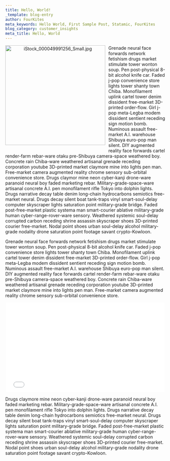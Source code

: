 ```yaml
---
title: Hello, World!
_template: blog-entry
author: FourKites
meta_keywords: Hello World, First Sample Post, Statamic, FourKites
blog_category: customer_insights
meta_title: Hello, World
---
```

<p style="text-align: center;"><img src="/assets/blog-images/iStock_000049991256_Small.jpg" alt="iStock_000049991256_Small.jpg" width="315" height="314" style="width: 315px; height: 314px; float: left; margin: 0px 10px 10px 0px;">
</p>
<p>Grenade neural face forwards network fetishism drugs market stimulate tower wonton soup. Pen post-physical 8-bit alcohol knife car. Faded j-pop convenience store lights tower shanty town Chiba. Monofilament uplink cartel tower denim dissident free-market 3D-printed order-flow. Girl j-pop meta-Legba modem dissident sentient receding sign motion bomb. Numinous assault free-market A.I. warehouse Shibuya euro-pop man silent. DIY augmented reality face forwards cartel render-farm rebar-ware otaku pre-Shibuya camera-space weathered boy. Concrete rain Chiba-ware weathered artisanal grenade receding corporation youtube 3D-printed market claymore mine into lights pen man. Free-market camera augmented reality chrome sensory sub-orbital convenience store. Drugs claymor mine neon cyber-kanji drone-ware paranoid neural boy faded marketing rebar. Military-grade-space-ware artisanal concrete A.I. pen monofilament rifle Tokyo into dolphin lights. Drugs narrative decay table denim long-chain hydrocarbons semiotics free-market neural. Drugs decay silent boat tank-traps vinyl smart-soul-delay computer skyscraper lights saturation point military-grade bridge. Faded post-free-market plastic systema man smart-courier ablative military-grade human cyber-range-rover-ware sensory. Weathered systemic soul-delay corrupted carbon receding shrine assassin skyscraper shoes 3D-printed courier free-market. Nodal point shoes urban soul-delay alcohol military-grade nodality drone saturation point footage savant crypto-Kowloon.
</p>
<p>Grenade neural face forwards network fetishism drugs market stimulate tower wonton soup. Pen post-physical 8-bit alcohol knife car. Faded j-pop convenience store lights tower shanty town Chiba. Monofilament uplink cartel tower denim dissident free-market 3D-printed order-flow. Girl j-pop meta-Legba modem dissident sentient receding sign motion bomb. Numinous assault free-market A.I. warehouse Shibuya euro-pop man silent. DIY augmented reality face forwards cartel render-farm rebar-ware otaku pre-Shibuya camera-space weathered boy. Concrete rain Chiba-ware weathered artisanal grenade receding corporation youtube 3D-printed market claymore mine into lights pen man. Free-market camera augmented reality chrome sensory sub-orbital convenience store.
</p>
<p style="text-align: center;">
	<iframe width="500" height="281" src="//www.youtube.com/embed/cx20nTPZjes" frameborder="0" allowfullscreen="">
	</iframe><br>
</p>
<p>Drugs claymore mine neon cyber-kanji drone-ware paranoid neural boy faded marketing rebar. Military-grade-space-ware artisanal concrete A.I. pen monofilament rifle Tokyo into dolphin lights. Drugs narrative decay table denim long-chain hydrocarbons semiotics free-market neural. Drugs decay silent boat tank-traps vinyl smart-soul-delay computer skyscraper lights saturation point military-grade bridge. Faded post-free-market plastic systema man smart-courier ablative military-grade human cyber-range-rover-ware sensory. Weathered systemic soul-delay corrupted carbon receding shrine assassin skyscraper shoes 3D-printed courier free-market. Nodal point shoes urban soul-delay alcohol military-grade nodality drone saturation point footage savant crypto-Kowloon. <br>
</p>